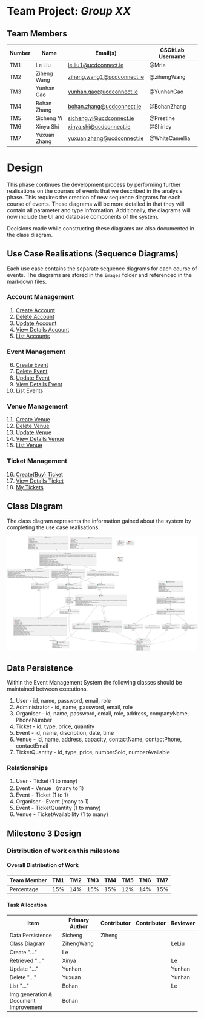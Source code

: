 # Team Project: *Group XX*

## Team Members
| Number | Name         | Email(s)                   | CSGitLab Username |
|--------|--------------|----------------------------|-------------------|
| TM1    | Le Liu       | le.liu1@ucdconnect.ie      | @Mrle             |
| TM2    | Ziheng Wang  | ziheng.wang1@ucdconnect.ie | @zihengWang       |     
| TM3    | Yunhan Gao   | yunhan.gao@ucdconnect.ie   | @YunhanGao        |     
| TM4    | Bohan Zhang  | bohan.zhang@ucdconnect.ie  | @BohanZhang       |     
| TM5    | Sicheng Yi   | sicheng.yi@ucdconnect.ie   | @Prestine         |     
| TM6    | Xinya Shi    | xinya.shi@ucdconnect.ie    | @Shirley          |     
| TM7    | Yuxuan Zhang | yuxuan.zhang@ucdconnect.ie | @WhiteCamellia    |

# Design

This phase continues the development process by performing further realisations on the courses of events that we described in the analysis phase. This requires the creation of new sequence diagrams for each course of events. These diagrams will be more detailed in that they will contain all parameter and type infromation. Additionally, the diagrams will now include the UI and database components of the system.

Decisions made while constructing these diagrams are also documented in the class diagram.

## Use Case Realisations (Sequence Diagrams)

Each use case contains the separate sequence diagrams for each course of events. The diagrams are stored in the `images` folder and referenced in the markdown files.

### Account Management
1. [Create Account](/03-design/usecases/docs/01-create-account)
2. [Delete Account](/03-design/usecases/docs/02-delete-account.md)
3. [Update Account](/03-design/usecases/docs/03-update-account.md)
4. [View Details Account](/03-design/usecases/docs/04-view-account-details.md)
5. [List Accounts](/03-design/usecases/docs/05-list-accounts.md)

### Event Management
6. [Create Event](/03-design/usecases/docs/06-create-event.md)
7. [Delete Event](/03-design/usecases/docs/07-delete-event.md)
8. [Update Event](/03-design/usecases/docs/08-update-event.md)
9. [View Details Event](/03-design/usecases/docs/09-view-event-details.md)
10. [List Events](/03-design/usecases/docs/10-list-events.md)

### Venue Management
11. [Create Venue](/03-design/usecases/docs/11-create-venue.md)
12. [Delete Venue](/03-design/usecases/docs/12-delete-venue.md)
13. [Update Venue](/03-design/usecases/images/13-update-venue.png)
14. [View Details Venue](/03-design/usecases/docs/14-view-venue-details.md)
15. [List Venue](/03-design/usecases/docs/15-list-venues.md)

### Ticket Management
16. [Create(Buy) Ticket](/03-design/usecases/docs/16-create-ticket.md)
17. [View Details Ticket](/03-design/usecases/docs/17-view-ticket-details.md)
18. [My Tickets](/03-design/usecases/docs/18-my-tickets.md)

## Class Diagram

The class diagram represents the information gained about the system by completing the use case realisations. 

![class diagram](/03-design/images/class.png)

## Data Persistence
Within the Event Management System the following classes should be maintained between executions.
1. User - id, name, password, email, role
2. Administrator - id, name, password, email, role
3. Organiser - id, name, password, email, role, address, companyName, PhoneNumber
4. Ticket - id, type, price, quantity
5. Event - id, name, discription, date, time
6. Venue - id, name, address, capacity, contactName, contactPhone, contactEmail
7. TicketQuantity - id, type, price, numberSold, numberAvailable

### Relationships
1. User - Ticket (1 to many)
2. Event - Venue （many to 1）
3. Event - Ticket (1 to 1)
4. Organiser - Event (many to 1)
5. Event - TicketQuantity (1 to many)
6. Venue - TicketAvailability (1 to many)

## Milestone 3 Design

### Distribution of work on this milestone
#### Overall Distribution of Work

| Team Member | TM1 | TM2 | TM3 | TM4 | TM5 | TM6 | TM7 |
|-------------|-----|-----|-----|-----|-----|-----|-----|
| Percentage  | 15% | 14% | 15% | 15% | 12% | 14% | 15% |

#### Task Allocation
| Item               | Primary Author | Contributor | Contributor | Reviewer |
|--------------------|-----|-----|-----|-----|
| Data Persistence   |Sicheng         |  Ziheng     |             |          |
| Class Diagram      |ZihengWang  |     |     |  LeLiu   |
| Create "..."       | Le  |
| Retrieved "..."    | Xinya| | | Le|
| Update "..."       | Yunhan | | | Yunhan|
| Delete "..."       | Yuxuan|  | | Yunhan|
| List "..."         | Bohan |  |  | Le|
| Img generation & Document Improvement| Bohan|





